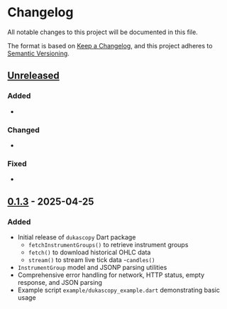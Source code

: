 # Changelog

All notable changes to this project will be documented in this file.

The format is based on [Keep a Changelog](https://keepachangelog.com/en/1.0.0/), and this project adheres to [Semantic Versioning](https://semver.org/spec/v2.0.0.html).

## [Unreleased]

### Added
- 

### Changed
- 

### Fixed
- 


## [0.1.3] - 2025-04-25



### Added
- Initial release of `dukascopy` Dart package  
  - `fetchInstrumentGroups()` to retrieve instrument groups  
  - `fetch()` to download historical OHLC data  
  - `stream()` to stream live tick data
  -`candles()`  
- `InstrumentGroup` model and JSONP parsing utilities  
- Comprehensive error handling for network, HTTP status, empty response, and JSON parsing  
- Example script `example/dukascopy_example.dart` demonstrating basic usage

[Unreleased]: https://pub.dev/packages/dukascopy/versions


[0.1.3]: https://pub.dev/packages/dukascopy/versions/0.1.3


